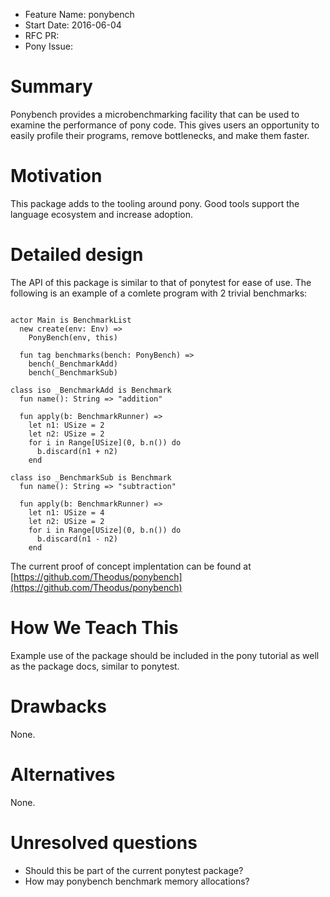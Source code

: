 - Feature Name: ponybench
- Start Date: 2016-06-04
- RFC PR: 
- Pony Issue: 

# Summary

Ponybench provides a microbenchmarking facility that can be used to examine the performance of pony code. This gives users an opportunity to easily profile their programs, remove bottlenecks, and make them faster.

# Motivation

This package adds to the tooling around pony. Good tools support the language ecosystem and increase adoption.

# Detailed design

The API of this package is similar to that of ponytest for ease of use. The following is an example of a comlete program with 2 trivial benchmarks:

```pony

actor Main is BenchmarkList
  new create(env: Env) =>
    PonyBench(env, this)

  fun tag benchmarks(bench: PonyBench) =>
    bench(_BenchmarkAdd)
    bench(_BenchmarkSub)

class iso _BenchmarkAdd is Benchmark
  fun name(): String => "addition"

  fun apply(b: BenchmarkRunner) =>
    let n1: USize = 2
    let n2: USize = 2
    for i in Range[USize](0, b.n()) do
      b.discard(n1 + n2)
    end

class iso _BenchmarkSub is Benchmark
  fun name(): String => "subtraction"

  fun apply(b: BenchmarkRunner) =>
    let n1: USize = 4
    let n2: USize = 2
    for i in Range[USize](0, b.n()) do
      b.discard(n1 - n2)
    end

```

The current proof of concept implentation can be found at [https://github.com/Theodus/ponybench](https://github.com/Theodus/ponybench)

# How We Teach This

Example use of the package should be included in the pony tutorial as well as the package docs, similar to ponytest.

# Drawbacks

None.

# Alternatives

None.

# Unresolved questions

- Should this be part of the current ponytest package?
- How may ponybench benchmark memory allocations?
